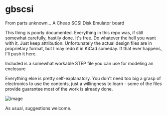 # gbscsi
From parts unknown... A Cheap SCSI Disk Emulator board

This thing is poorly documented. Everything in this repo was, if still somewhat carefully, hastily done.
It's free. Do whatever the hell you want with it. Just keep attribution.
Unfortunately the actual design files are in proprietary format, but I may redo it in KiCad someday.
If that ever happens, I'll push it here.

Included is a somewhat workable STEP file you can use for modeling an enclosure

Everything else is pretty self-explanatory. You don't need too big a grasp of electronics to use the contents, just
a willingness to learn - some of the files provide guarantee most of the work is already done.

![image](https://user-images.githubusercontent.com/24400566/186554213-0b1e5d74-8df3-4cb5-a4b8-6f6f7c0e0e3d.png)

As usual, suggestions welcome.
